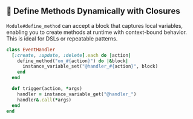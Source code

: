 ## 🧮 Define Methods Dynamically with Closures
`Module#define_method` can accept a block that captures local variables, enabling you to create methods at runtime with context-bound behavior. This is ideal for DSLs or repeatable patterns.

```ruby
class EventHandler
  [:create, :update, :delete].each do |action|
    define_method("on_#{action}") do |&block|
      instance_variable_set("@handler_#{action}", block)
    end
  end

  def trigger(action, *args)
    handler = instance_variable_get("@handler_")
    handler&.call(*args)
  end
end
```